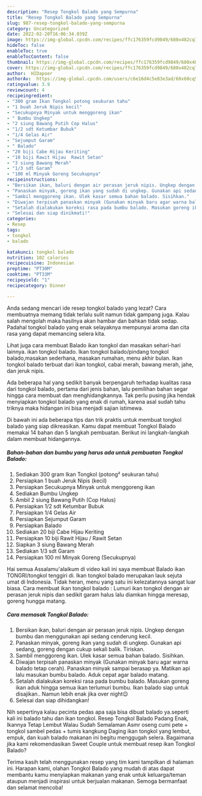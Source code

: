 ```yaml
---
description: "Resep Tongkol Balado yang Sempurna"
title: "Resep Tongkol Balado yang Sempurna"
slug: 987-resep-tongkol-balado-yang-sempurna
category: Uncategorized
date: 2022-02-20T16:06:34.039Z
image: https://img-global.cpcdn.com/recipes/ffc176359fcd9849/680x482cq70/tongkol-balado-foto-resep-utama.jpg
hideToc: false
enableToc: true
enableTocContent: false
thumbnail: https://img-global.cpcdn.com/recipes/ffc176359fcd9849/680x482cq70/tongkol-balado-foto-resep-utama.jpg
cover: https://img-global.cpcdn.com/recipes/ffc176359fcd9849/680x482cq70/tongkol-balado-foto-resep-utama.jpg
author:  HIDapoer
authorAv:  https://img-global.cpcdn.com/users/c6e16d4c5e83e3ad/60x60cq50/avatar.jpg
ratingvalue: 3.9
reviewcount: 4
recipeingredient:
- "300 gram Ikan Tongkol potong seukuran tahu"
- "1 buah Jeruk Nipis kecil"
- "Secukupnya Minyak untuk menggoreng ikan"
- " Bumbu Ungkep"
- "2 siung Bawang Putih Cop Halus"
- "1/2 sdt Ketumbar Bubuk"
- "1/4 Gelas Air"
- "Sejumput Garam"
- " Balado"
- "20 biji Cabe Hijau Keriting"
- "10 biji Rawit Hijau  Rawit Setan"
- "3 siung Bawang Merah"
- "1/3 sdt Garam"
- "100 ml Minyak Goreng Secukupnya"
recipeinstructions:
- "Bersikan ikan, baluri dengan air perasan jeruk nipis. Ungkep dengan bumbu dan menggunakan api sedang cenderung kecil."
- "Panaskan minyak, goreng ikan yang sudah di ungkep. Gunakan api sedang, goreng dengan cukup sekali balik. Tiriskan."
- "Sambil menggoreng ikan. Ulek kasar semua bahan balado. Sisihkan."
- "Diwajan terpisah panaskan minyak (Gunakan minyak baru agar warna balado tetap cerah). Panaskan minyak sampai berasap ya. Matikan api lalu masukan bumbu balado. Aduk cepat agar balado matang."
- "Setalah dialakukan koreksi rasa pada bumbu balado. Masukan goreng ikan aduk hingga semua ikan terlumuri bumbu. Ikan balado siap untuk disajikan.. Namun lebih enak jika over night😉"
- "Selesai dan siap dinikmati!"
categories:
- Resep
tags:
- tongkol
- balado

katakunci: tongkol balado 
nutrition: 102 calories
recipecuisine: Indonesian
preptime: "PT30M"
cooktime: "PT33M"
recipeyield: "1"
recipecategory: Dinner

---
```



Anda sedang mencari ide resep tongkol balado yang lezat? Cara membuatnya memang tidak terlalu sulit namun tidak gampang juga. Kalau salah mengolah maka hasilnya akan hambar dan bahkan tidak sedap. Padahal tongkol balado yang enak selayaknya mempunyai aroma dan cita rasa yang dapat memancing selera kita.


Lihat juga cara membuat Balado ikan tongkol dan masakan sehari-hari lainnya. ikan tongkol balado. Ikan tongkol balado/pindang tongkol balado,masakan sederhana, masakan rumahan, menu akhir bulan. Ikan tongkol balado terbuat dari ikan tongkol, cabai merah, bawang merah, jahe, dan jeruk nipis.

Ada beberapa hal yang sedikit banyak berpengaruh terhadap kualitas rasa dari tongkol balado, pertama dari jenis bahan, lalu pemilihan bahan segar hingga cara membuat dan menghidangkannya. Tak perlu pusing jika hendak menyiapkan tongkol balado yang enak di rumah, karena asal sudah tahu triknya maka hidangan ini bisa menjadi sajian istimewa.


Di bawah ini ada beberapa tips dan trik praktis untuk membuat tongkol balado yang siap dikreasikan. Kamu dapat membuat Tongkol Balado memakai 14 bahan dan 5 langkah pembuatan. Berikut ini langkah-langkah dalam membuat hidangannya.

<!--inarticleads1-->

##### Bahan-bahan dan bumbu yang harus ada untuk pembuatan Tongkol Balado:

1. Sediakan 300 gram Ikan Tongkol (potong² seukuran tahu)
1. Persiapkan 1 buah Jeruk Nipis (kecil)
1. Persiapkan Secukupnya Minyak untuk menggoreng ikan
1. Sediakan  Bumbu Ungkep
1. Ambil 2 siung Bawang Putih (Cop Halus)
1. Persiapkan 1/2 sdt Ketumbar Bubuk
1. Persiapkan 1/4 Gelas Air
1. Persiapkan Sejumput Garam
1. Persiapkan  Balado
1. Sediakan 20 biji Cabe Hijau Keriting
1. Persiapkan 10 biji Rawit Hijau / Rawit Setan
1. Siapkan 3 siung Bawang Merah
1. Sediakan 1/3 sdt Garam
1. Persiapkan 100 ml Minyak Goreng (Secukupnya)


Hai semua Assalamu&#39;alaikum di video kali ini saya membuat Balado ikan TONGRI/tongkol tenggiri di. Ikan tongkol balado merupakan lauk sejuta umat di Indonesia. Tidak heran, menu yang satu ini kelezatannya sangat luar biasa. Cara membuat ikan tongkol balado : Lumuri ikan tongkol dengan air perasan jeruk nipis dan sedikit garam halus lalu diamkan hingga meresap, goreng hungga matang. 

<!--inarticleads2-->

##### Cara memasak Tongkol Balado:

1. Bersikan ikan, baluri dengan air perasan jeruk nipis. Ungkep dengan bumbu dan menggunakan api sedang cenderung kecil.
1. Panaskan minyak, goreng ikan yang sudah di ungkep. Gunakan api sedang, goreng dengan cukup sekali balik. Tiriskan.
1. Sambil menggoreng ikan. Ulek kasar semua bahan balado. Sisihkan.
1. Diwajan terpisah panaskan minyak (Gunakan minyak baru agar warna balado tetap cerah). Panaskan minyak sampai berasap ya. Matikan api lalu masukan bumbu balado. Aduk cepat agar balado matang.
1. Setalah dialakukan koreksi rasa pada bumbu balado. Masukan goreng ikan aduk hingga semua ikan terlumuri bumbu. Ikan balado siap untuk disajikan.. Namun lebih enak jika over night😉
1. Selesai dan siap dihidangkan!

Nih sepertinya kalau pecinta pedas apa saja bisa dibuat balado ya.seperti kali ini balado tahu dan ikan tongkol. Resep Tongkol Balado Padang Enak, Ikannya Tetap Lembut Walau Sudah Semalaman Asmr oseng cumi pete + tongkol sambel pedas + tumis kangkung Daging ikan tongkol yang lembut, empuk, dan kuah balado makanan ini begitu menggugah selera. Bagaimana jika kami rekomendasikan Sweet Couple untuk membuat resep ikan Tongkol Balado? 

Terima kasih telah menggunakan resep yang tim kami tampilkan di halaman ini. Harapan kami, olahan Tongkol Balado yang mudah di atas dapat membantu kamu menyiapkan makanan yang enak untuk keluarga/teman ataupun menjadi inspirasi untuk berjualan makanan. Semoga bermanfaat dan selamat mencoba!
